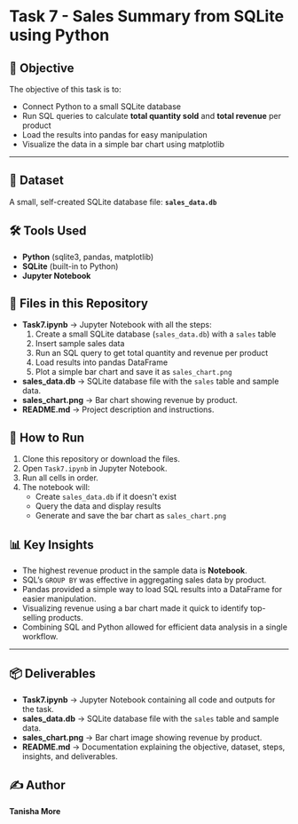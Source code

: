 # Task 7 - Sales Summary from SQLite using Python

## 🎯 Objective
The objective of this task is to:
- Connect Python to a small SQLite database
- Run SQL queries to calculate **total quantity sold** and **total revenue** per product
- Load the results into pandas for easy manipulation
- Visualize the data in a simple bar chart using matplotlib

---

## 📂 Dataset
A small, self-created SQLite database file: **`sales_data.db`**

## 🛠 Tools Used
- **Python** (sqlite3, pandas, matplotlib)
- **SQLite** (built-in to Python)
- **Jupyter Notebook**

## 📂 Files in this Repository
- **Task7.ipynb** → Jupyter Notebook with all the steps:
  1. Create a small SQLite database (`sales_data.db`) with a `sales` table
  2. Insert sample sales data
  3. Run an SQL query to get total quantity and revenue per product
  4. Load results into pandas DataFrame
  5. Plot a simple bar chart and save it as `sales_chart.png`
- **sales_data.db** → SQLite database file with the `sales` table and sample data.
- **sales_chart.png** → Bar chart showing revenue by product.
- **README.md** → Project description and instructions.


## 🚀 How to Run
1. Clone this repository or download the files.
2. Open `Task7.ipynb` in Jupyter Notebook.
3. Run all cells in order.
4. The notebook will:
   - Create `sales_data.db` if it doesn't exist
   - Query the data and display results
   - Generate and save the bar chart as `sales_chart.png`


## 📊 Key Insights
- The highest revenue product in the sample data is **Notebook**.
- SQL’s `GROUP BY` was effective in aggregating sales data by product.
- Pandas provided a simple way to load SQL results into a DataFrame for easier manipulation.
- Visualizing revenue using a bar chart made it quick to identify top-selling products.
- Combining SQL and Python allowed for efficient data analysis in a single workflow.

---

## 📦 Deliverables
- **Task7.ipynb** → Jupyter Notebook containing all code and outputs for the task.
- **sales_data.db** → SQLite database file with the `sales` table and sample data.
- **sales_chart.png** → Bar chart image showing revenue by product.
- **README.md** → Documentation explaining the objective, dataset, steps, insights, and deliverables.


## ✍ Author
**Tanisha More**   
